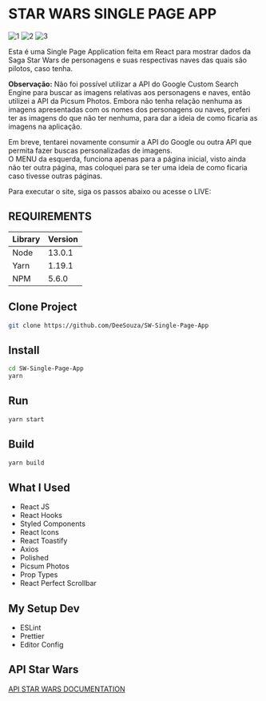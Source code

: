 # STAR WARS SINGLE PAGE APP

![1](https://img.shields.io/badge/16.9.0-React-blue?style=flat-square&logo=react)
![2](https://img.shields.io/badge/1.38.0-Visual%20Studio%20Code-orange?style=flat-square&logo=visual-studio-code)
![3](https://img.shields.io/badge/1.17.3-Yarn-lightblue?style=flat-square&logo=yarn)

Esta é uma Single Page Application feita em React para mostrar dados da Saga Star Wars de personagens e suas respectivas naves das quais são pilotos, caso tenha.

**Observação:** Não foi possível utilizar a API do Google Custom Search Engine para buscar as imagens relativas aos personagens e naves, então utilizei a API da Picsum Photos. Embora não tenha relação nenhuma as imagens apresentadas com os nomes dos personagens ou naves, preferi ter as imagens do que não ter nenhuma, para dar a ideia de como ficaria as imagens na aplicação.

Em breve, tentarei novamente consumir a API do Google ou outra API que permita fazer buscas personalizadas de imagens.  
O MENU da esquerda, funciona apenas para a página inicial, visto ainda não ter outra página, mas coloquei para se ter uma ideia de como ficaria caso tivesse outras páginas.

Para executar o site, siga os passos abaixo ou acesse o LIVE:

## REQUIREMENTS

| Library | Version |
| ------- | ------- |
| Node    | 13.0.1  |
| Yarn    | 1.19.1  |
| NPM     | 5.6.0   |

## Clone Project

```sh
git clone https://github.com/DeeSouza/SW-Single-Page-App
```

## Install

```sh
cd SW-Single-Page-App
yarn
```

## Run

```sh
yarn start
```

## Build

```sh
yarn build
```

## What I Used

-   React JS
-   React Hooks
-   Styled Components
-   React Icons
-   React Toastify
-   Axios
-   Polished
-   Picsum Photos
-   Prop Types
-   React Perfect Scrollbar

## My Setup Dev

-   ESLint
-   Prettier
-   Editor Config

## API Star Wars

[API STAR WARS DOCUMENTATION](https://swapi.co/)
